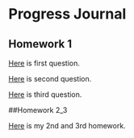 # Progress Journal

## Homework 1

[Here](HW1_Q1.html) is first question.

[Here](HW1_Q2.html) is second question.

[Here](HW1_Q3.html) is third question.


##Homework 2_3

[Here](HW_2_3.html) is my 2nd and 3rd homework.
